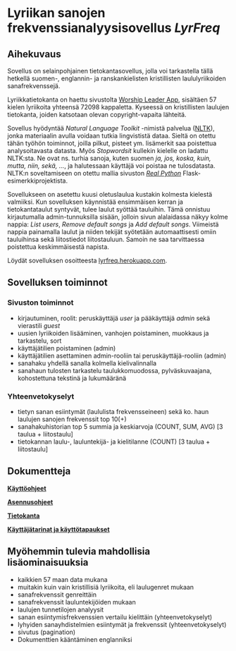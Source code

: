 # Lyriikan sanojen frekvenssianalyysisovellus *LyrFreq*

## Aihekuvaus

Sovellus on selainpohjainen tietokantasovellus, jolla voi tarkastella tällä hetkellä suomen-, englannin- ja ranskankielisten kristillisten laululyriikoiden sanafrekvenssejä.

Lyriikkatietokanta on haettu sivustolta [Worship Leader App](https://worshipleaderapp.com/en/download-song-database-opensong-openlp-and-quelea), sisältäen 57 kielen lyriikoita yhteensä 72098 kappaletta. Kyseessä on kristillisten laulujen tietokanta, joiden katsotaan olevan copyright-vapaita lähteitä.

Sovellus hyödyntää *Natural Language Toolkit* -nimistä palvelua ([NLTK](https://www.nltk.org/)), jonka materiaalin avulla voidaan tutkia lingvististä dataa. Sieltä on otettu tähän työhön toiminnot, joilla pilkut, pisteet ym. lisämerkit saa poistettua analysoitavasta datasta. Myös *Stopwordsit* kullekin kielelle on ladattu NLTK:sta. Ne ovat ns. turhia sanoja, kuten suomen *ja, jos, koska, kuin, mutta, niin, sekä, ...*, ja halutessaan käyttäjä voi poistaa ne tulosdatasta. NLTK:n soveltamiseen on otettu mallia sivuston [*Real Python*](https://realpython.com/flask-by-example-part-1-project-setup/) Flask-esimerkkiprojektista.

Sovellukseen on asetettu kuusi oletuslaulua kustakin kolmesta kielestä valmiiksi. Kun sovelluksen käynnistää ensimmäisen kerran ja tietokantataulut syntyvät, tulee laulut syöttää tauluihin. Tämä onnistuu kirjautumalla admin-tunnuksilla sisään, jolloin sivun alalaidassa näkyy kolme nappia: *List users*, *Remove default songs* ja *Add default songs*. Viimeistä nappia painamalla laulut ja niiden tekijät syötetään automaattisesti omiin tauluihinsa sekä liitostiedot liitostauluun. Samoin ne saa tarvittaessa poistettua keskimmäisestä napista.

Löydät sovelluksen osoitteesta [lyrfreq.herokuapp.com](https://lyrfreq.herokuapp.com/).

## Sovelluksen toiminnot

### Sivuston toiminnot
- kirjautuminen, roolit: peruskäyttäjä *user* ja pääkäyttäjä *admin* sekä vierastili *guest*
- uusien lyriikoiden lisääminen, vanhojen poistaminen, muokkaus ja tarkastelu, sort
- käyttäjätilien poistaminen (admin)
- käyttäjätilien asettaminen admin-rooliin tai peruskäyttäjä-rooliin (admin)
- sanahaku yhdellä sanalla kolmella kielivalinnalla
- sanahaun tulosten tarkastelu taulukkomuodossa, pylväskuvaajana, kohostettuna tekstinä ja lukumääränä

### Yhteenvetokyselyt
- tietyn sanan esiintymät (laululista frekvensseineen) sekä ko. haun laulujen sanojen frekvenssit top 10(+)
- sanahakuhistorian top 5 summia ja keskiarvoja (COUNT, SUM, AVG) [3 taulua + liitostaulu]
- tietokannan laulu-, lauluntekijä- ja kielitilanne (COUNT) [3 taulua + liitostaulu]

## Dokumentteja

[**Käyttöohjeet**](documentation/kayttoohje.md)

[**Asennusohjeet**](documentation/asennusohje.md)

[**Tietokanta**](documentation/tietokanta.md)

[**Käyttäjätarinat ja käyttötapaukset**](documentation/user_stories.md)

## Myöhemmin tulevia mahdollisia lisäominaisuuksia

* kaikkien 57 maan data mukana
* muitakin kuin vain kristillisiä lyriikoita, eli laulugenret mukaan
* sanafrekvenssit genreittäin
* sanafrekvenssit lauluntekijöiden mukaan
* laulujen tunnetilojen analyysit
* sanan esiintymisfrekvenssien vertailu kielittäin (yhteenvetokyselyt)
* lyhyiden sanayhdistelmien esiintymät ja frekvenssit (yhteenvetokyselyt)
* sivutus (pagination)
* Dokumenttien kääntäminen englanniksi
